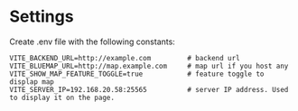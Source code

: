 # Settings
Create .env file with the following constants:
```
VITE_BACKEND_URL=http://example.com         # backend url
VITE_BLUEMAP_URL=http://map.example.com     # map url if you host any
VITE_SHOW_MAP_FEATURE_TOGGLE=true           # feature toggle to displap map
VITE_SERVER_IP=192.168.20.58:25565          # server IP address. Used to display it on the page.
```